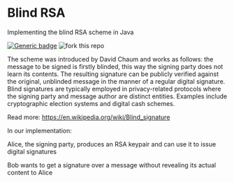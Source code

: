 # Blind RSA
Implementing the blind RSA scheme in Java

[![Generic badge](https://img.shields.io/badge/CRYPTO-RSA-<COLOR>.svg)](https://shields.io/)
![fork this repo](http://githubbadges.com/fork.svg?user=arisath&repo=Blind-RSA&background=007ecg&color=bbb&style=flat)

The scheme was introduced by David Chaum and works as follows: the message to be signed is firstly blinded, this way the signing party does not learn its contents. The resulting signature can be publicly verified against the original, unblinded message in the manner of a regular digital signature. Blind signatures are typically employed in privacy-related protocols where the signing party and message author are distinct entities. Examples include cryptographic election systems and digital cash schemes.

Read more: https://en.wikipedia.org/wiki/Blind_signature

In our implementation:

Alice, the signing party, produces an RSA keypair and can use it to issue digital signatures

Bob wants to get a signature over a message without revealing its actual content to Alice
